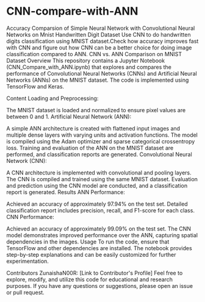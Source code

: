 # CNN-compare-with-ANN
Accuracy Comparsion of Simple Neural Network with Convolutional Neural Networks  on Mnist Handwritten Digit Dataset
Use CNN to do handwritten digits classification using MNIST dataset.Check how accuracy improves fast with CNN and figure out how CNN can be a better choice for doing image classification compared to ANN.
CNN vs. ANN Comparison on MNIST Dataset
Overview
This repository contains a Jupyter Notebook (CNN_Compare_with_ANN.ipynb) that explores and compares the performance of Convolutional Neural Networks (CNNs) and Artificial Neural Networks (ANNs) on the MNIST dataset. The code is implemented using TensorFlow and Keras.

Content
Loading and Preprocessing:

The MNIST dataset is loaded and normalized to ensure pixel values are between 0 and 1.
Artificial Neural Network (ANN):

A simple ANN architecture is created with flattened input images and multiple dense layers with varying units and activation functions.
The model is compiled using the Adam optimizer and sparse categorical crossentropy loss.
Training and evaluation of the ANN on the MNIST dataset are performed, and classification reports are generated.
Convolutional Neural Network (CNN):

A CNN architecture is implemented with convolutional and pooling layers.
The CNN is compiled and trained using the same MNIST dataset.
Evaluation and prediction using the CNN model are conducted, and a classification report is generated.
Results
ANN Performance:

Achieved an accuracy of approximately 97.94% on the test set.
Detailed classification report includes precision, recall, and F1-score for each class.
CNN Performance:

Achieved an accuracy of approximately 99.09% on the test set.
The CNN model demonstrates improved performance over the ANN, capturing spatial dependencies in the images.
Usage
To run the code, ensure that TensorFlow and other dependencies are installed. The notebook provides step-by-step explanations and can be easily customized for further experimentation.

Contributors
ZunaishaN00R: [Link to Contributor's Profile]
Feel free to explore, modify, and utilize this code for educational and research purposes. If you have any questions or suggestions, please open an issue or pull request.

